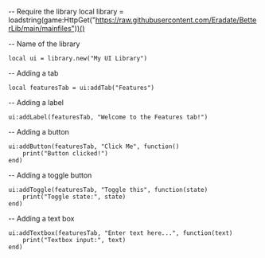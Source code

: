 -- Require the library
local library = loadstring(game:HttpGet("https://raw.githubusercontent.com/Eradate/BetterLib/main/mainfiles"))()

-- Name of the library
```
local ui = library.new("My UI Library")
```
-- Adding a tab
```
local featuresTab = ui:addTab("Features")
```
-- Adding a label
```
ui:addLabel(featuresTab, "Welcome to the Features tab!")
```
-- Adding a button
```
ui:addButton(featuresTab, "Click Me", function()
    print("Button clicked!")
end)
```
-- Adding a toggle button
```
ui:addToggle(featuresTab, "Toggle this", function(state)
    print("Toggle state:", state)
end)
```

-- Adding a text box
```
ui:addTextbox(featuresTab, "Enter text here...", function(text)
    print("Textbox input:", text)
end)
```
